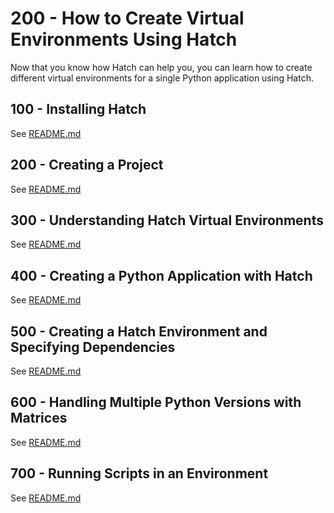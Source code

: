 # 200 - How to Create Virtual Environments Using Hatch

Now that you know how Hatch can help you, you can learn how to create different virtual environments for a single Python application using Hatch.

## 100 - Installing Hatch

See [README.md](./100/README.md)

## 200 - Creating a Project

See [README.md](./200/README.md)

## 300 - Understanding Hatch Virtual Environments

See [README.md](./300/README.md)

## 400 - Creating a Python Application with Hatch

See [README.md](./400/README.md)

## 500 - Creating a Hatch Environment and Specifying Dependencies

See [README.md](./500/README.md)

## 600 - Handling Multiple Python Versions with Matrices

See [README.md](./600/README.md)

## 700 - Running Scripts in an Environment

See [README.md](./700/README.md)